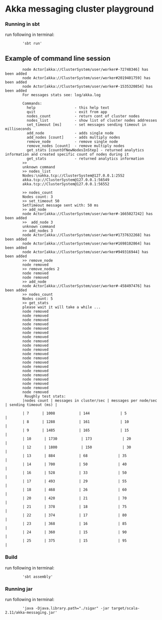Akka messaging cluster playground
=================================

### Running in sbt
run following in terminal:

            'sbt run'

## Example of command line session
            node Actor[akka://ClusterSystem/user/worker#-72748346] has been added
            node Actor[akka://ClusterSystem/user/worker#2019401759] has been added
            node Actor[akka://ClusterSystem/user/worker#-1535320854] has been added
            For messages stats see: log/akka.log

            Commands:
              help                  - this help text
              quit                  - exit from app
              nodes_count           - return cont of cluster nodes
              nodes_list            - show list of cluster nodes addresses
              set_timeout [ms]      - set messages sending timeout in milliseconds
              add_node              - adds single node
              add_nodes [count]     - adds multiply nodes
              remove_node           - remove single node
              remove_nodes [count]  - remove multiply nodes
              get_stats [countOfNewNodesInStep] - returned analytics information and created specific count of nodes during it
              get_stats             - returned analytics information
            >>
            unknown command
            >> nodes_list
            Nodes:\nakka.tcp://ClusterSystem@127.0.0.1:2552
            akka.tcp://ClusterSystem@127.0.0.1:56549
            akka.tcp://ClusterSystem@127.0.0.1:56552

            >> nodes_count
            Nodes count: 3
            >> set_timeout 50
            SetTimeout message sent with: 50 ms
            >> add_node
            node Actor[akka://ClusterSystem/user/worker#-1665027242] has been added
            >>  add_node 3
            unknown command
            >> add_nodes 3
            node Actor[akka://ClusterSystem/user/worker#1737632268] has been added
            node Actor[akka://ClusterSystem/user/worker#1698102864] has been added
            node Actor[akka://ClusterSystem/user/worker#949316944] has been added
            >> remove_node
            node removed
            >> remove_nodes 2
            node removed
            node removed
            >> add_node
            node Actor[akka://ClusterSystem/user/worker#-458497476] has been added
            >> nodes_count
            Nodes count: 5
            >> get_stats
            please wait it will take a while ...
            node removed
            node removed
            node removed
            node removed
            node removed
            node removed
            node removed
            node removed
            node removed
            node removed
            node removed
            node removed
            node removed
            node removed
            node removed
            node removed
            node removed
            node removed
            node removed
            node removed
             Roughly test stats:
            |nodes count | messages in cluster/sec | messages per node/sec | sending timeout (ms) |

            | 7      | 1008           | 144              | 5                   |
            | 8      | 1288           | 161              | 10                   |
            | 9      | 1485           | 165              | 15                   |
            | 10      | 1730           | 173              | 20                   |
            | 12      | 1800           | 150              | 30                   |
            | 13      | 884           | 68              | 35                   |
            | 14      | 700           | 50              | 40                   |
            | 16      | 528           | 33              | 50                   |
            | 17      | 493           | 29              | 55                   |
            | 18      | 468           | 26              | 60                   |
            | 20      | 420           | 21              | 70                   |
            | 21      | 378           | 18              | 75                   |
            | 22      | 374           | 17              | 80                   |
            | 23      | 368           | 16              | 85                   |
            | 24      | 360           | 15              | 90                   |
            | 25      | 375           | 15              | 95                   |


### Build
run following in terminal:

            'sbt assembly'

### Running jar
run following in terminal:

            'java -Djava.library.path="./sigar" -jar target/scala-2.11/akka-messaging.jar'

